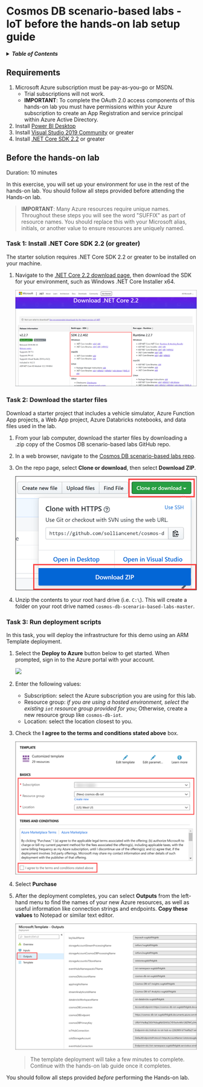 # Cosmos DB scenario-based labs - IoT before the hands-on lab setup guide

<details>
<summary><strong><em>Table of Contents</em></strong></summary>
<!-- TOC -->

- [Cosmos DB scenario-based labs - IoT before the hands-on lab setup guide](#cosmos-db-scenario-based-labs---iot-before-the-hands-on-lab-setup-guide)
  - [Requirements](#requirements)
  - [Before the hands-on lab](#before-the-hands-on-lab)
    - [Task 1: Install .NET Core SDK 2.2 (or greater)](#task-1-install-net-core-sdk-22-or-greater)
    - [Task 2: Download the starter files](#task-2-download-the-starter-files)
    - [Task 3: Run deployment scripts](#task-3-run-deployment-scripts)

<!-- /TOC -->
</details>

## Requirements

1. Microsoft Azure subscription must be pay-as-you-go or MSDN.
   - Trial subscriptions will not work.
   - **IMPORTANT**: To complete the OAuth 2.0 access components of this hands-on lab you must have permissions within your Azure subscription to create an App Registration and service principal within Azure Active Directory.
2. Install [Power BI Desktop](https://powerbi.microsoft.com/desktop/)
3. Install [Visual Studio 2019 Community](https://visualstudio.microsoft.com/vs/) or greater
4. Install [.NET Core SDK 2.2](https://dotnet.microsoft.com/download/dotnet-core/2.2) or greater

## Before the hands-on lab

Duration: 10 minutes

In this exercise, you will set up your environment for use in the rest of the hands-on lab. You should follow all steps provided before attending the Hands-on lab.

> **IMPORTANT**: Many Azure resources require unique names. Throughout these steps you will see the word "SUFFIX" as part of resource names. You should replace this with your Microsoft alias, initials, or another value to ensure resources are uniquely named.

### Task 1: Install .NET Core SDK 2.2 (or greater)

The starter solution requires .NET Core SDK 2.2 or greater to be installed on your machine.

1. Navigate to the [.NET Core 2.2 download page](https://dotnet.microsoft.com/download/dotnet-core/2.2), then download the SDK for your environment, such as Windows .NET Core Installer x64.

   ![The webpage is displayed with the SDK download section highlighted.](media/dotnet-sdk-2-2.png 'Download .NET Core 2.2')

### Task 2: Download the starter files

Download a starter project that includes a vehicle simulator, Azure Function App projects, a Web App project, Azure Databricks notebooks, and data files used in the lab.

1. From your lab computer, download the starter files by downloading a .zip copy of the Cosmos DB scenario-based labs GitHub repo.

2. In a web browser, navigate to the [Cosmos DB scenario-based labs repo](https://github.com/solliancenet/cosmos-db-scenario-based-labs).

3. On the repo page, select **Clone or download**, then select **Download ZIP**.

   ![Download .zip containing the repository](media/github-download-repo.png 'Download ZIP')

4. Unzip the contents to your root hard drive (i.e. `C:\`). This will create a folder on your root drive named `cosmos-db-scenario-based-labs-master`.

### Task 3: Run deployment scripts

In this task, you will deploy the infrastructure for this demo using an ARM Template deployment.

1. Select the **Deploy to Azure** button below to get started. When prompted, sign in to the Azure portal with your account.

   <a href="https://portal.azure.com/#create/Microsoft.Template/uri/https%3A%2F%2Fraw.githubusercontent.com%2Fsolliancenet%2Fcosmos-db-scenario-based-labs%2Fmaster%2FIoT%2Fdeploy%2FlabDeploy.json" target="_blank">
   <img src="http://azuredeploy.net/deploybutton.png"/>
   </a>

2. Enter the following values:

   - Subscription: select the Azure subscription you are using for this lab.
   - Resource group: _if you are using a hosted environment, select the existing `iot` resource group provided for you_; Otherwise, create a new resource group like `cosmos-db-iot`.
   - Location: select the location closest to you.

3. Check the **I agree to the terms and conditions stated above** box.

   ![The fields are completed as shown.](media/portal-template-params.png 'Custom template form')

4. Select **Purchase**

5. After the deployment completes, you can select **Outputs** from the left-hand menu to find the names of your new Azure resources, as well as useful information like connection strings and endpoints. **Copy these values** to Notepad or similar text editor.

   ![The outputs are displayed after the template deployment is completed.](media/portal-deployment-outputs.png 'Microsoft Template - Outputs')

   > The template deployment will take a few minutes to complete. Continue with the hands-on lab guide once it completes.

You should follow all steps provided _before_ performing the Hands-on lab.
